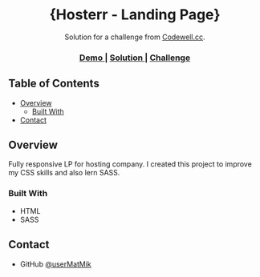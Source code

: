 <!-- Please update value in the {}  -->

<h1 align="center">{Hosterr - Landing Page}</h1>

<div align="center">
   Solution for a challenge from  <a href="https://www.codewell.cc/challenges" target="_blank">Codewell.cc</a>.
</div>

<div align="center">
  <h3>
    <a href="https://62ec0ce8a304d70ff2762ceb--magical-peony-060ce4.netlify.app/">
      Demo
    </a>
    <span> | </span>
    <a href="https://github.com/userMatMik/hosterr_codewell">
      Solution
    </a>
    <span> | </span>
    <a href="https://www.codewell.cc/challenges/hosterr-waitlist-page--60b3ea4c0cc72310b5a2494d">
      Challenge
    </a>
  </h3>
</div>

<!-- TABLE OF CONTENTS -->

## Table of Contents

- [Overview](#overview)
  - [Built With](#built-with)
- [Contact](#contact)

<!-- OVERVIEW -->

## Overview

Fully responsive LP for hosting company. I created this project to improve my CSS skills and also lern SASS.

### Built With

<!-- This section should list any major frameworks that you built your project using. Here are a few examples.-->

- HTML
- SASS

## Contact

- GitHub [@userMatMik](https://{github.com/userMatMik})

